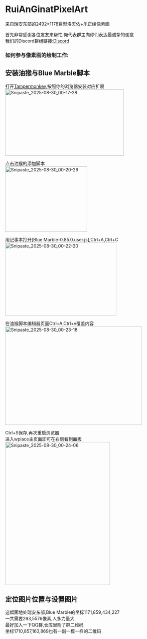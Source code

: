 # RuiAnGinatPixelArt
来自瑞安东部的2492*1178巨型洛天依+乐正绫像素画</br>

首先非常感谢各位友友来帮忙,俺代表群主向你们表达最诚挚的谢意</br>
我们的Discord群组链接:[Discord](https://discord.gg/usPScxgeqy)

### 如何参与像素画的绘制工作:

## 安装油猴与Blue Marble脚本
打开[Tampermonkey](https://www.tampermonkey.net/),按照你的浏览器安装对应扩展</br>
<img width="378" height="211" alt="Snipaste_2025-08-30_00-17-28" src="https://github.com/user-attachments/assets/1b1a4b20-e9e0-4436-90e9-feefedd2544c" />

点击油猴的添加脚本</br>
<img width="261" height="208" alt="Snipaste_2025-08-30_00-20-26" src="https://github.com/user-attachments/assets/f58a6cd1-4e65-4227-a10c-c241f0259042" />

用记事本打开[Blue Marble-0.85.0.user.js],Ctrl+A,Ctrl+C</br>
<img width="354" height="232" alt="Snipaste_2025-08-30_00-22-20" src="https://github.com/user-attachments/assets/c65ff649-cc0a-4d8f-b747-4f042215d722" />

在油猴脚本编辑器页面Ctrl+A,Ctrl+v覆盖内容</br>
<img width="435" height="313" alt="Snipaste_2025-08-30_00-23-18" src="https://github.com/user-attachments/assets/1c3a07ce-eee1-4ea9-be49-038c80f169da" />

Ctrl+S保存,再次重启浏览器</br>
进入wplace主页面即可在右侧看到面板</br>
<img width="334" height="454" alt="Snipaste_2025-08-30_00-24-06" src="https://github.com/user-attachments/assets/03d430fd-f369-4336-8b75-8716faff88fd" />

## 定位图片位置与设置图片





这幅画地处瑞安东部,Blue Marble的坐标1171,859,434,227</br>
一共需要293,5576像素,人多力量大</br>
最好加入一下QQ群,仓库里附了群二维码</br>
坐标1710,857,163,869也有一副一模一样的二维码</br>
